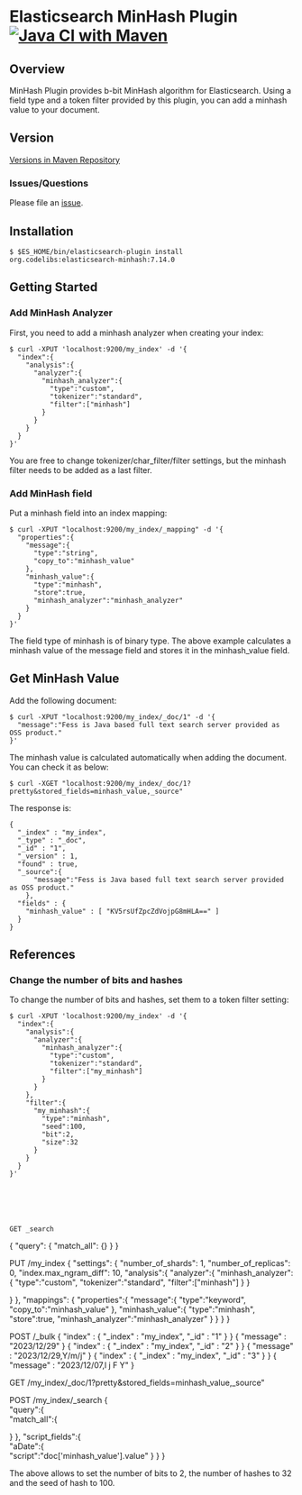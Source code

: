 Elasticsearch MinHash Plugin
[![Java CI with Maven](https://github.com/codelibs/elasticsearch-minhash/actions/workflows/maven.yml/badge.svg)](https://github.com/codelibs/elasticsearch-minhash/actions/workflows/maven.yml)
=======================

## Overview

MinHash Plugin provides b-bit MinHash algorithm for Elasticsearch.
Using a field type and a token filter provided by this plugin, you can add a minhash value to your document.

## Version

[Versions in Maven Repository](https://repo1.maven.org/maven2/org/codelibs/elasticsearch-minhash/)

### Issues/Questions

Please file an [issue](https://github.com/codelibs/elasticsearch-minhash/issues "issue").

## Installation

    $ $ES_HOME/bin/elasticsearch-plugin install org.codelibs:elasticsearch-minhash:7.14.0

## Getting Started

### Add MinHash Analyzer

First, you need to add a minhash analyzer when creating your index:

    $ curl -XPUT 'localhost:9200/my_index' -d '{
      "index":{
        "analysis":{
          "analyzer":{
            "minhash_analyzer":{
              "type":"custom",
              "tokenizer":"standard",
              "filter":["minhash"]
            }
          }
        }
      }
    }'

You are free to change tokenizer/char\_filter/filter settings, but the minhash filter needs to be added as a last filter.

### Add MinHash field

Put a minhash field into an index mapping:

    $ curl -XPUT "localhost:9200/my_index/_mapping" -d '{
      "properties":{
        "message":{
          "type":"string",
          "copy_to":"minhash_value"
        },
        "minhash_value":{
          "type":"minhash",
          "store":true,
          "minhash_analyzer":"minhash_analyzer"
        }
      }
    }'

The field type of minhash is of binary type.
The above example calculates a minhash value of the message field and stores it in the minhash\_value field.

## Get MinHash Value

Add the following document:

    $ curl -XPUT "localhost:9200/my_index/_doc/1" -d '{
      "message":"Fess is Java based full text search server provided as OSS product."
    }'

The minhash value is calculated automatically when adding the document.
You can check it as below:

    $ curl -XGET "localhost:9200/my_index/_doc/1?pretty&stored_fields=minhash_value,_source"

The response is:

    {
      "_index" : "my_index",
      "_type" : "_doc",
      "_id" : "1",
      "_version" : 1,
      "found" : true,
      "_source":{
          "message":"Fess is Java based full text search server provided as OSS product."
        },
      "fields" : {
        "minhash_value" : [ "KV5rsUfZpcZdVojpG8mHLA==" ]
      }
    }

## References

### Change the number of bits and hashes

To change the number of bits and hashes, set them to a token filter setting:

    $ curl -XPUT 'localhost:9200/my_index' -d '{
      "index":{
        "analysis":{
          "analyzer":{
            "minhash_analyzer":{
              "type":"custom",
              "tokenizer":"standard",
              "filter":["my_minhash"]
            }
          }
        },
        "filter":{
          "my_minhash":{
            "type":"minhash",
            "seed":100,
            "bit":2,
            "size":32
          }
        }
      }
    }'






    GET _search
{
  "query": {
    "match_all": {}
  }
}




PUT /my_index
{
  "settings": {
    "number_of_shards": 1,
    "number_of_replicas": 0,
    "index.max_ngram_diff": 10,
      "analysis":{
      "analyzer":{
        "minhash_analyzer":{
          "type":"custom",
          "tokenizer":"standard",
          "filter":["minhash"]
        }
      }
    
  }
  },
  "mappings": {
    "properties":{
    "message":{
      "type":"keyword",
      "copy_to":"minhash_value"
    },
    "minhash_value":{
      "type":"minhash",
      "store":true,
      "minhash_analyzer":"minhash_analyzer"
    }
    }
  }
}




POST /_bulk
{ "index" : { "_index" : "my_index", "_id" : "1" } }
{ "message" : "2023/12/29" }
{ "index" : { "_index" : "my_index", "_id" : "2" } }
{ "message" : "2023/12/29,Y/m/j" }
{ "index" : { "_index" : "my_index", "_id" : "3" } }
{ "message" : "2023/12/07,l j F Y" }

GET /my_index/_doc/1?pretty&stored_fields=minhash_value,_source"


 POST /my_index/_search
{  
 "query":{  
   "match_all":{  

   }
 },
 "script_fields":{  
   "aDate":{  
      "script":"doc['minhash_value'].value"
   }
 }
}

    

The above allows to set the number of bits to 2, the number of hashes to 32 and the seed of hash to 100.

